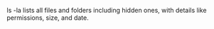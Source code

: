 ls -la lists all files and folders including hidden ones, with details like permissions, size, and date.

